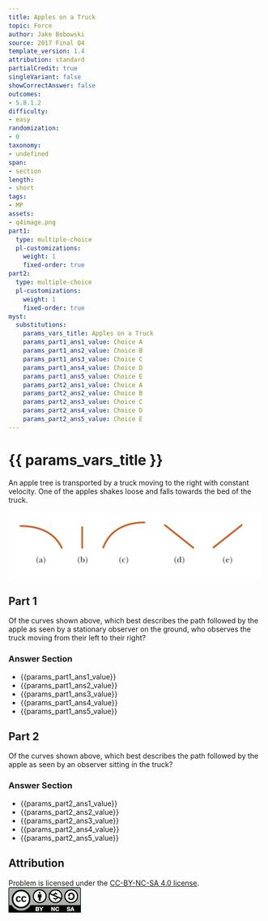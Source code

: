 ```yaml
---
title: Apples on a Truck
topic: Force
author: Jake Bobowski
source: 2017 Final Q4
template_version: 1.4
attribution: standard
partialCredit: true
singleVariant: false
showCorrectAnswer: false
outcomes:
- 5.8.1.2
difficulty:
- easy
randomization:
- 0
taxonomy:
- undefined
span:
- section
length:
- short
tags:
- MP
assets:
- q4image.png
part1:
  type: multiple-choice
  pl-customizations:
    weight: 1
    fixed-order: true
part2:
  type: multiple-choice
  pl-customizations:
    weight: 1
    fixed-order: true
myst:
  substitutions:
    params_vars_title: Apples on a Truck
    params_part1_ans1_value: Choice A
    params_part1_ans2_value: Choice B
    params_part1_ans3_value: Choice C
    params_part1_ans4_value: Choice D
    params_part1_ans5_value: Choice E
    params_part2_ans1_value: Choice A
    params_part2_ans2_value: Choice B
    params_part2_ans3_value: Choice C
    params_part2_ans4_value: Choice D
    params_part2_ans5_value: Choice E
---
```

# {{ params_vars_title }}
An apple tree is transported by a truck moving to the right with constant velocity.
One of the apples shakes loose and falls towards the bed of the truck.

<img src="q4image.png" alt = "Multiple choice options are a) curved down and to the right, b) straight down, c) curved down and to the left, d) straight down and to the right, e) straight down and to the left" style="width:500px">

## Part 1

Of the curves shown above, which best describes the path followed by the apple as seen by a stationary observer on the ground, who observes the truck moving from their left to their right?

### Answer Section

- {{params_part1_ans1_value}}
- {{params_part1_ans2_value}}
- {{params_part1_ans3_value}}
- {{params_part1_ans4_value}}
- {{params_part1_ans5_value}}

## Part 2

Of the curves shown above, which best describes the path followed by the apple as seen by an observer sitting in the truck?

### Answer Section

- {{params_part2_ans1_value}}
- {{params_part2_ans2_value}}
- {{params_part2_ans3_value}}
- {{params_part2_ans4_value}}
- {{params_part2_ans5_value}}

## Attribution

Problem is licensed under the [CC-BY-NC-SA 4.0 license](https://creativecommons.org/licenses/by-nc-sa/4.0/).<br> ![The Creative Commons 4.0 license requiring attribution-BY, non-commercial-NC, and share-alike-SA license.](https://raw.githubusercontent.com/firasm/bits/master/by-nc-sa.png)